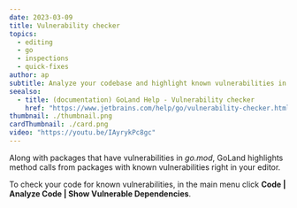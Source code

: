 ```yaml
---
date: 2023-03-09
title: Vulnerability checker
topics:
  - editing
  - go
  - inspections
  - quick-fixes
author: ap
subtitle: Analyze your codebase and highlight known vulnerabilities in go.mod
seealso:
  - title: (documentation) GoLand Help - Vulnerability checker
    href: "https://www.jetbrains.com/help/go/vulnerability-checker.html"
thumbnail: ./thumbnail.png
cardThumbnail: ./card.png
video: "https://youtu.be/IAyrykPc8gc"
---
```


Along with packages that have vulnerabilities in _go.mod_, GoLand highlights method calls from packages with known vulnerabilities right in your editor.

To check your code for known vulnerabilities, in the main menu click **Code | Analyze Code | Show Vulnerable Dependencies**.
